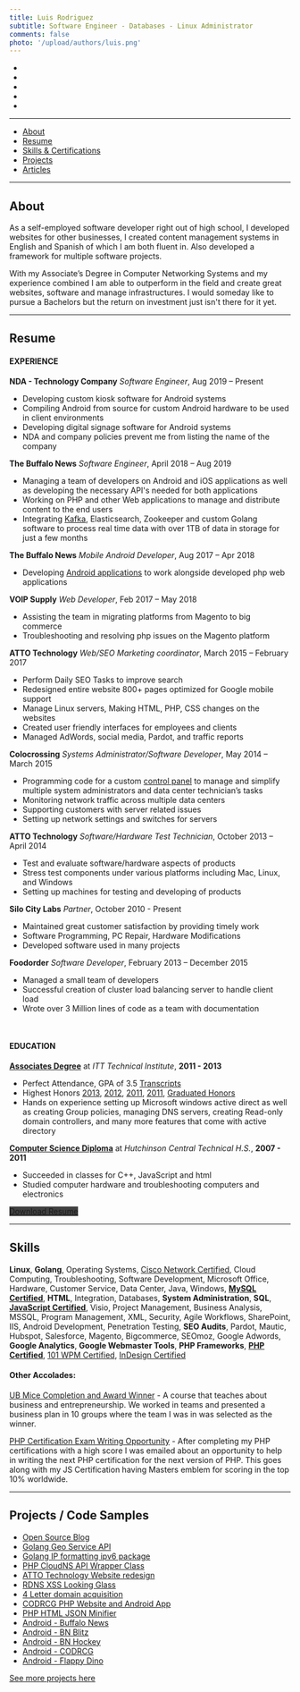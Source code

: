 ```yaml
---
title: Luis Rodriguez
subtitle: Software Engineer - Databases - Linux Administrator
comments: false
photo: '/upload/authors/luis.png'
---
```


<ul class="list-inline text-center">
    <li>
    <a href="tel:17166989236" title="Call me" style="color: #404040;">
        <span class="icon-stack icon-lg">
        <i class="icon icon-circle icon-stack-2x"></i>
        <i class="icon icon-phone icon-stack-1x icon-inverse"></i>
        </span>
    </a>
    </li>
    <li>
    <a href="mailto:luis@silocitylabs.com" title="Email me" style="color: #404040;">
        <span class="icon-stack icon-lg">
        <i class="icon icon-circle icon-stack-2x"></i>
        <i class="icon icon-mail icon-stack-1x icon-inverse"></i>
        </span>
    </a>
    </li>
    <li>
    <a href="http://tra.li/portfolio-linkedin" title="LinkedIn" style="color: #404040;">
        <span class="icon-stack icon-lg">
        <i class="icon icon-circle icon-stack-2x"></i>
        <i class="icon icon-linkedin icon-stack-1x icon-inverse"></i>
        </span>
    </a>
    </li>
    <li>
    <a href="https://stackoverflow.com/users/1263788/ldrrp" title="Stack Overflow" style="color: #404040;">
        <span class="icon-stack icon-lg">
        <i class="icon icon-circle icon-stack-2x"></i>
        <i class="icon icon-stackoverflow icon-stack-1x icon-inverse"></i>
        </span>
    </a>
    </li>
    <li>
    <a href="https://github.com/ldrrp" title="Github" style="color: #404040;">
        <span class="icon-stack icon-lg">
        <i class="icon icon-circle icon-stack-2x"></i>
        <i class="icon icon-github icon-stack-1x icon-inverse"></i>
        </span>
    </a>
    </li>
</ul>

___
<ul class="list-inline text-center">
    <li><a href="#about">About</a></li>
    <li><a href="#resume">Resume</a></li>
    <li><a href="#skills">Skills & Certifications</a></li>
    <li><a href="#projects-code-samples">Projects</a></li>
    <li><a href="#article-section">Articles</a></li>
</ul>

___
## About

As a self-employed software developer right out of high school, I developed websites for other businesses, I created content management systems in English and Spanish of which I am both fluent in. Also developed a framework for multiple software projects.

With my Associate’s Degree in Computer Networking Systems and my experience combined I am able to outperform in the field and create great websites, software and manage infrastructures. I would someday like to pursue a Bachelors but the return on investment just isn't there for it yet.

___
## Resume

#### EXPERIENCE
**NDA - Technology Company** _Software Engineer_, Aug 2019 – Present

 - Developing custom kiosk software for Android systems
 - Compiling Android from source for custom Android hardware to be used in client environments
 - Developing digital signage software for Android systems
 - NDA and company policies prevent me from listing the name of the company

**The Buffalo News** _Software Engineer_, April 2018 – Aug 2019

 - Managing a team of developers on Android and iOS applications as well as developing the necessary API's needed for both applications
 - Working on PHP and other Web applications to manage and distribute content to the end users
 - Integrating [Kafka](/post/projects/kafka-cheat-sheet), Elasticsearch, Zookeeper and custom Golang software to process real time data with over 1TB of data in storage for just a few months

**The Buffalo News** _Mobile Android Developer_, Aug 2017 – Apr 2018

 - Developing [Android applications](/tags/android/) to work alongside developed php web applications

**VOIP Supply** _Web Developer_, Feb 2017 – May 2018

 - Assisting the team in migrating platforms from Magento to big commerce
 - Troubleshooting and resolving php issues on the Magento platform

**ATTO Technology** _Web/SEO Marketing coordinator_, March 2015 – February 2017

 - Perform Daily SEO Tasks to improve search
 - Redesigned entire website 800+ pages optimized for Google mobile support
 - Manage Linux servers, Making HTML, PHP, CSS changes on the websites
 - Created user friendly interfaces for employees and clients
 - Managed AdWords, social media, Pardot, and traffic reports

**Colocrossing** _Systems Administrator/Software Developer_,  May 2014 – March 2015

 - Programming code for a custom [control panel](/post/projects/colocrossing-panel/) to manage and simplify multiple system administrators and data center technician’s tasks
 - Monitoring network traffic across multiple data centers
 - Supporting customers with server related issues
 - Setting up network settings and switches for servers

**ATTO Technology** _Software/Hardware Test Technician_,  October 2013 – April 2014

 - Test and evaluate software/hardware aspects of products
 - Stress test components under various platforms including Mac, Linux, and Windows
 - Setting up machines for testing and developing of products

**Silo City Labs** _Partner_,  October 2010 - Present

 - Maintained great customer satisfaction by providing timely work
 - Software Programming, PC Repair, Hardware Modifications
 - Developed software used in many projects

**Foodorder** _Software Developer_, February 2013 – December 2015

 - Managed a small team of developers
 - Successful creation of cluster load balancing server to handle client load
 - Wrote over 3 Million lines of code as a team with documentation

&nbsp;
#### EDUCATION

**[Associates Degree](/uploads/luis-portfolio/certifications/itt-diploma.jpg)**  at  _ITT Technical Institute_, **2011 - 2013**

 - Perfect Attendance, GPA of 3.5 [Transcripts](/uploads/luis-portfolio/certifications/transcripts.pdf)
 - Highest Honors [2013](/uploads/luis-portfolio/certifications/itt-high-honors-sum-13.jpg), [2012](/uploads/luis-portfolio/certifications/itt-honors-sum-12.jpg), [2011](/uploads/luis-portfolio/certifications/itt-honors-fall-11.jpg), [2011](/uploads/luis-portfolio/certifications/itt-honors-win-11.jpg), [Graduated Honors](/uploads/luis-portfolio/certifications/itt-honors-graduate.jpg)
 - Hands on experience setting up Microsoft windows active direct as well as creating Group policies, managing DNS servers, creating Read-only domain controllers, and many more features that come with active directory

**[Computer Science Diploma](/uploads/luis-portfolio/certifications/hutch-tech-diploma.jpg)** at  _Hutchinson Central Technical H.S._, **2007 - 2011**

 - Succeeded in classes for C++, JavaScript and html
 - Studied computer hardware and troubleshooting computers and electronics


<div class="text-center"><a href="http://tra.li/portfolio-resume" class="btn btn-lg btn-outline btn-danger" style="background-color: #404040; border-color: #272727;"><i class="icon icon-file-word" aria-hidden="true"></i> Download Resume</a></div>

___
## Skills


**Linux**, **Golang**, Operating Systems, [Cisco Network Certified](/uploads/luis-portfolio/certifications/cisco-network-support-cert.jpg), Cloud Computing, Troubleshooting, Software Development, Microsoft Office, Hardware, Customer Service, Data Center, Java, Windows,  **[MySQL Certified](/uploads/luis-portfolio/certifications/mysql-cert.jpg)**,  **HTML**, Integration, Databases,  **System Administration**,  **SQL**,  **[JavaScript Certified](/uploads/luis-portfolio/certifications/js-master-cert.jpg)**, Visio, Project Management, Business Analysis, MSSQL, Program Management, XML, Security, Agile Workflows, SharePoint, IIS, Android Development, Penetration Testing,  **SEO Audits**, Pardot, Mautic, Hubspot, Salesforce, Magento, Bigcommerce, SEOmoz, Google Adwords,  **Google Analytics**,  **Google Webmaster Tools**,  **PHP Frameworks**,  **[PHP Certified](/uploads/luis-portfolio/certifications/php-cert.jpg)**, [101 WPM Certified](/uploads/luis-portfolio/certifications/101wpm-cert.jpg), [InDesign Certified](/uploads/luis-portfolio/certifications/InDesignCS5.5-cert.jpg)

#### Other Accolades:

[UB Mice Completion and Award Winner](/uploads/luis-portfolio/certifications/ub-mice.jpg) - A course that teaches about business and entrepreneurship. We worked in teams and presented a business plan in 10 groups where the team I was in was selected as the winner.

[PHP Certification Exam Writing Opportunity](/uploads/luis-portfolio/certifications/certification-exam-writter.pdf) - After completing my PHP certifications with a high score I was emailed about an opportunity to help in writing the next PHP certification for the next version of PHP. This goes along with my JS Certification having Masters emblem for scoring in the top 10% worldwide.

___
## Projects / Code Samples

 - [Open Source Blog](/post/projects/blog)
 - [Golang Geo Service API](/post/projects/geo-api-service/)
 - [Golang IP formatting ipv6 package](/post/projects/ipformat/)
 - [PHP CloudNS API Wrapper Class](/post/projects/cloudns-api-php/)
 - [ATTO Technology Website redesign](/post/projects/atto-com/)
 - [RDNS XSS Looking Glass](/post/projects/lg-xss-cve/)
 - [4 Letter domain acquisition](/post/projects/atto-com-acquisition)
 - [CODRCG PHP Website and Android App](/post/projects/codrcg-com)
 - [PHP HTML JSON Minifier](/post/projects/php-json-html-minify)
 - [Android - Buffalo News](/post/projects/android-buffalonews)
 - [Android - BN Blitz](/post/projects/android-bn-blitz)
 - [Android - BN Hockey](/post/projects/android-bnhockey)
 - [Android - CODRCG](/post/projects/android-codrcg)
 - [Android - Flappy Dino](/post/projects/android-flappy-dino)

[See more projects here](/tags/luis-portfolio)